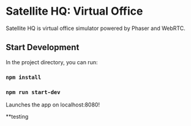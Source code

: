 # Satellite HQ: Virtual Office

Satellite HQ is virtual office simulator powered by Phaser and WebRTC.

## Start Development

In the project directory, you can run:

### `npm install`

### `npm run start-dev`

Launches the app on localhost:8080!

\*\*testing
